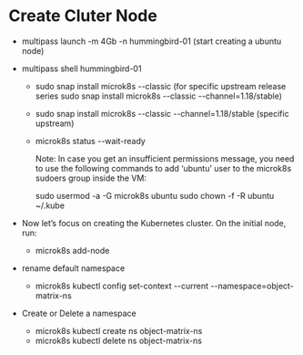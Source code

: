 # Create Cluter Node

 + multipass launch -m 4Gb -n hummingbird-01 (start creating a ubuntu  node)
 + multipass shell hummingbird-01
      + sudo snap install microk8s --classic
        (for specific upstream release series sudo snap install microk8s --classic --channel=1.18/stable)
      + sudo snap install microk8s --classic --channel=1.18/stable  (specific upstream)
      + microk8s status --wait-ready

        Note: In case you get an insufficient permissions message, you need to use the following commands to add ‘ubuntu’ user to the microk8s sudoers group inside the VM:

        sudo usermod -a -G microk8s ubuntu
        sudo chown -f -R ubuntu ~/.kube


 + Now let’s focus on creating the Kubernetes cluster. On the initial node, run:
      + microk8s add-node       

 + rename default namespace
      + microk8s kubectl config set-context --current --namespace=object-matrix-ns
 + Create or Delete a namespace
      + microk8s kubectl create ns object-matrix-ns
      + microk8s kubectl delete ns object-matrix-ns     